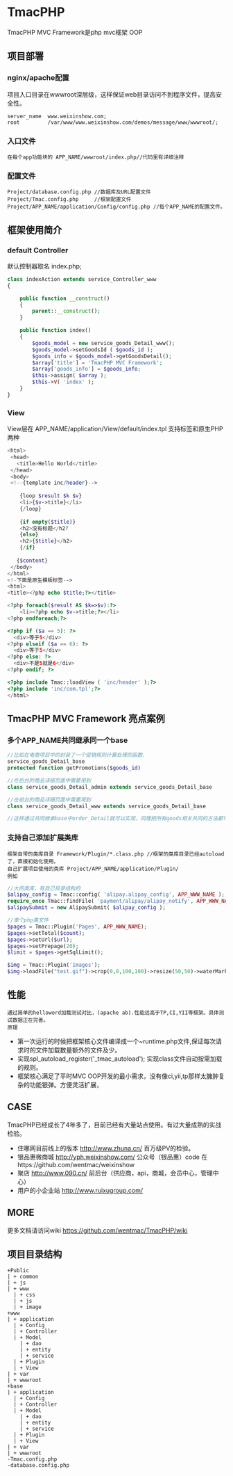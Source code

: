 # TmacPHP
TmacPHP MVC Framework是php mvc框架 OOP

## 项目部署
### nginx/apache配置
项目入口目录在wwwroot深层级，这样保证web目录访问不到程序文件，提高安全性。

    server_name  www.weixinshow.com;    
    root         /var/www/www.weixinshow.com/demos/message/www/wwwroot/;
### 入口文件
    在每个app功能块的 APP_NAME/wwwroot/index.php//代码里有详细注释
### 配置文件
    Project/database.config.php //数据库及URL配置文件
    Project/Tmac.config.php     //框架配置文件
    Project/APP_NAME/application/Config/config.php //每个APP_NAME的配置文件。
    
## 框架使用简介
### default Controller
默认控制器取名 index.php;
```php
class indexAction extends service_Controller_www
{

    public function __construct()
    {
        parent::__construct();
    }

    public function index()
    {
        $goods_model = new service_goods_Detail_www();
        $goods_model->setGoodsId ( $goods_id );
        $goods_info = $goods_model->getGoodsDetail();
        $array['title'] = 'TmacPHP MVC Framework';
        $array['goods_info'] = $goods_info;
        $this->assign( $array );
        $this->V( 'index' );
    }
}
```
### View
View层在 APP_NAME/application/View/default/index.tpl
支持标签和原生PHP两种
```php
<html>
 <head>
   <title>Hello World</title>
 </head>
 <body>
 <!--{template inc/header}-->
 
    {loop $result $k $v}
    <li>{$v->title}</li>
    {/loop}
    
    {if empty($title)}
    <h2>没有标题</h2?
    {else}
    <h2>{$title}</h2>
    {/if}
    
   {$content}
 </body>
</html>
<!-下面是原生模板标签-->
<html>
<title><?php echo $title;?></title>

<?php foreach($result AS $k=>$v):?>
    <li><?php echo $v->title;?></li>
<?php endforeach;?>

<?php if ($a == 5): ?>
  <div>等于5</div>
<?php elseif ($a == 6): ?>
  <div>等于5</div>
<?php else: ?>
  <div>不是5就是6</div>
<?php endif; ?>

<?php include Tmac::loadView ( 'inc/header' );?>
<?php include 'inc/com.tpl';?>
</html>

```
## TmacPHP MVC Framework 亮点案例
### 多个APP_NAME共同继承同一个base
```php
//比如在电商项目中的封装了一个促销规则计算处理的函数，
service_goods_Detail_base
protected function getPromotions($goods_id)

//在后台的商品详细页面中需要用到
class service_goods_Detail_admin extends service_goods_Detail_base

//在前台的商品详细页面中需要用到
class service_goods_Detail_www extends service_goods_Detail_base

//这样通过共同继承base中order_Detail就可以实现，同理把所有goods相关共同的方法都可以放在base中
````
### 支持自己添加扩展类库
    框架自带的类库目录 Framework/Plugin/*.class.php //框架的类库目录已经autoload了，直接初始化使用。
    自己扩展项目使用的类库 Project/APP_NAME/application/Plugin/
    例如
```php
//大的类库，有自己目录结构的
$alipay_config = Tmac::config( 'alipay.alipay_config', APP_WWW_NAME );
require_once Tmac::findFile( 'payment/alipay/alipay_notify', APP_WWW_NAME );
$alipaySubmit = new AlipaySubmit( $alipay_config );

//单个php类文件
$pages = Tmac::Plugin('Pages', APP_WWW_NAME);
$pages->setTotal($count);
$pages->setUrl($url);
$pages->setPrepage(20);
$limit = $pages->getSqlLimit();

$img = Tmac::Plugin('images');
$img->loadFile("test.gif")->crop(0,0,100,100)->resize(50,50)->waterMark("mark.png", 'left','center')->save("b.gif");
```

## 性能
    通过简单的helloword加载测试对比，(apache ab).性能远高于TP,CI,YII等框架。具体测试数据正在完善。
    原理
* 第一次运行的时候把框架核心文件编译成一个~runtime.php文件,保证每次请求时的文件加载数量额外的文件及少。
* 实现spl_autoload_register('_tmac_autoload'); 实现class文件自动按需加载的规则。
* 框架核心满足了平时MVC OOP开发的最小需求，没有像ci,yii,tp那样太臃肿复杂的功能银弹。方便灵活扩展，

## CASE
TmacPHP已经成长了4年多了，目前已经有大量站点使用。有过大量成熟的实战检验。
* 住哪网目前线上的版本 http://www.zhuna.cn/ 百万级PV的检验。
* 银品惠微商城 http://yph.weixinshow.com/ 公众号（银品惠）code 在https://github.com/wentmac/weixinshow
* 聚店 http://www.090.cn/ 前后台（供应商，api，商城，会员中心，管理中心）
* 用户的小企业站 http://www.ruixugroup.com/
    
 
## MORE
更多文档请访问wiki https://github.com/wentmac/TmacPHP/wiki

## 项目目录结构
    +Public
    | + common
    | + js
    | + www
      | + css
      | + js
      | + image
    +www
    | + application
      | + Config
      | + Controller
      | + Model
        | + dao
        | + entity
        | + service
      | + Plugin
      | + View
    | + var
    | + wwwroot
    +base
    | + application
      | + Config
      | + Controller
      | + Model
        | + dao
        | + entity
        | + service
      | + Plugin
      | + View
    | + var
    | + wwwroot
    -Tmac.config.php
    -database.config.php
